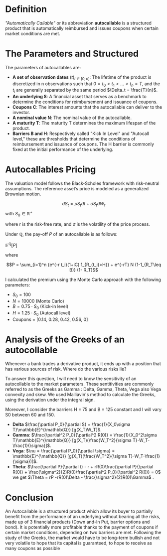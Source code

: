 # Definition

*"Automatically Callable"* or its abbreviation **autocallable** is a structured product that is automatically reimbursed and issues coupons when certain market conditions are met.

# The Parameters and Structured

The parameters of autocallables are:

- **A set of observation dates** $(t)_{i \in [0, n]}$: The lifetime of the product is discretized in n observations such that $0 = t_0 < t_1 < ... < t_n = T$, and the $t_i$ are generally separated by the same period $\Delta_t = \frac{T}{n}$.
- **An underlying S**: A financial asset that serves as a benchmark to determine the conditions for reimbursement and issuance of coupons.
- **Coupons C**: The interest amounts that the autocallable can deliver to the investor.
- **A nominal value N**: The nominal value of the autocallable.
- **A maturity T**: The maturity T determines the maximum lifespan of the product.
- **Barriers B and H**: Respectively called "Kick In Level" and "Autocall level," these are thresholds that determine the conditions of reimbursement and issuance of coupons. The H barrier is commonly fixed at the initial performance of the underlying.

# Autocallables Pricing

The valuation model follows the Black-Scholes framework with risk-neutral assumptions. The reference asset’s price is modeled as a generalized Brownian motion.

$$dS_t = \mu S_t dt + \sigma S_t dW_t$$
with 
$S_0 \in \mathbb{R}^+$

where r is the risk-free rate, and $\sigma$ is the volatility of the price process.

Under $\mathbb{Q}$, the pay-off $P$ of an autocallable is as follows:

$\mathbb{E}^{\mathbb{Q}} [P]$

where

$$P = \sum_{i=1}^n {e^{-r t_i}(1+iC) 1_{R_{t_i}>H}} + e^{-rT}  N  (1-1_{R_T\leq B)}  (1- R_T)$$

I calculated the premium using the Monte Carlo approach with the following parameters:

- $S_0 = 100$
- $N = 10000$ (Monte Carlo)
- $B = 0.75 \cdot S_0$ (Kick-in level)
- $H = 1.25 \cdot S_0$ (Autocall level)
- Coupons = [0.14, 0.28, 0.42, 0.56, 0]

# Analysis of the Greeks of an autocollable

Whenever a bank trades a derivative product, it ends up with a position that has various sources of risk. 
Where do the various risks lie?

To answer this question, I will need to know the sensitivity of an autocollable to the market parameters.
These sentitivities are commonly referred to as the Greeks as Gamma : Delta, Gamma, Theta, Vega also  Vega convexity and  skew.
We used Malliavin's method to calculate the Greeks, using the derivation under the integral sign.

Moreover, I consider the barriers H = 75 and B = 125 constant and I will vary S0 between 60 and 150.

- **Delta** $\frac{\partial P_0}{\partial S} =  \frac{1}{X_0\sigma T}\mathbb{E}^{\mathbb{Q}} [g(X_T)W_T]$.
- **Gamma**: $\frac{\partial^2 P_0}{\partial^2 R(0)} =  \frac{1}{X_0^2\sigma T}\mathbb{E}^{\mathbb{Q}} [g(X_T)(\frac{W_T^2}{\sigma T}-W_T-\frac{1}{\sigma}]$.
- **Vega**: $\nu = \frac{\partial P_0}{\partial \sigma} = \mathbb{E}^{\mathbb{Q}} [g(X_T)(\frac{W_T^2}{\sigma T}-W_T-\frac{1}{\sigma})]\$.
- **Theta**:  $\frac{\partial P}{\partial t} - r + rR(0)\frac{\partial P}{\partial R(0)} + \frac{\sigma^2}{2}R(0)\frac{\partial^2 P_0}{\partial^2 R(0)} = 0$ we get $\Theta = rP -rR(0)\Delta - \frac{\sigma^2}{2}R(0)\Gamma$ .

# Conclusion 
An Autocallable  is a structured product which allow its buyer to partially benefit from the performance of an underlying without bearing all the risks,  made up of 3 financial products (Down and-In Put, barrier options and bond). It is potentially more profitable thanks to the payment of coupons if certain market conditions, depending on two barriers are met. Following the study of the Greeks, the market would have to be long-term bullish and not very volatile to hope that its capital is guaranteed, to hope to receive as many coupons as possible

